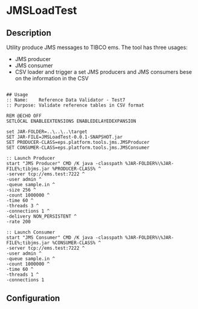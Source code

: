 # JMSLoadTest

## Description
Utility produce JMS messages to TIBCO ems.
The tool has three usages:
- JMS producer
- JMS consumer
- CSV loader and trigger a set JMS producers and JMS consumers bese on the information in the CSV

<pre><code>
## Usage
:: Name:    Reference Data Validator - Test7
:: Purpose: Validate reference tables in CSV format

REM @ECHO OFF
SETLOCAL ENABLEEXTENSIONS ENABLEDELAYEDEXPANSION

set JAR-FOLDER=..\..\..\target
SET JAR-FILE=JMSLoadTest-0.0.1-SNAPSHOT.jar
SET PRODUCER-CLASS=eps.platform.tools.jms.JMSProducer
SET CONSUMER-CLASS=eps.platform.tools.jms.JMSConsumer

:: Launch Producer
start "JMS Producer" CMD /K java -classpath %JAR-FOLDER%\%JAR-FILE%;tibjms.jar %PRODUCER-CLASS% ^
-server tcp://ems.test:7222 ^
-user admin ^
-queue sample.in ^
-size 256 ^
-count 1000000 ^
-time 60 ^
-threads 3 ^
-connections 1 ^
-delivery NON_PERSISTENT ^
-rate 200

:: Launch Consumer
start "JMS Consumer" CMD /K java -classpath %JAR-FOLDER%\%JAR-FILE%;tibjms.jar %CONSUMER-CLASS% ^
-server tcp://ems.test:7222 ^
-user admin ^
-queue sample.in ^
-count 1000000 ^
-time 60 ^
-threads 1 ^
-connections 1
</code></pre>

## Configuration
